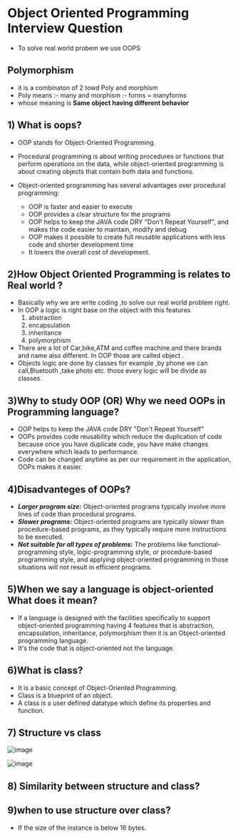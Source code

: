 # Object Oriented Programming Interview Question
  - To solve real world probem we use OOPS

## Polymorphism 
- it is a combinaton of 2 towd Poly and morphism 
- Poly means :- many  and morphism :- forms = manyforms
- whose meaning is **Same object having different behavior**


## 1) What is oops?
- OOP stands for Object-Oriented Programming.

- Procedural programming is about writing procedures or functions that perform operations on the data, while object-oriented programming is about creating objects that contain both data and functions.

- Object-oriented programming has several advantages over procedural programming:

    - OOP is faster and easier to execute
    - OOP provides a clear structure for the programs
    - OOP helps to keep the JAVA code DRY "Don't Repeat Yourself", and makes the code easier to maintain, modify and debug
    - OOP makes it possible to create full reusable applications with less code and shorter development time
    - It lowers the overall cost of development.

## 2)How Object Oriented Programming is relates to Real world ?

- Basically why we are write coding ,to solve our real world problem right.
- In OOP a logic is right base on the object with this features
  1. abstraction
  2. encapsulation
  3. inheritance
  4. polymorphism
- There are a lot of Car,bike,ATM and coffee machine.and there brands and name also different.
In OOP those are called object .
- Objects logic are done by classes for example ,by phone we can call,Bluetooth ,take photo etc. those every logic
will be divide as classes.

## 3)Why to study OOP (OR) Why we need OOPs in Programming language?

- OOP helps to keep the JAVA code DRY "Don't Repeat Yourself"
- OOPs provides code reusability which reduce the duplication of code because once you have duplicate code, you have make changes everywhere which leads to performance.
- Code can be changed anytime as per our requirement  in the application, OOPs makes it easier.

## 4)Disadvanteges of OOPs?
- ***Larger program size:*** Object-oriented programs typically involve more lines of code than procedural programs. 
- ***Slower programs:*** Object-oriented programs are typically slower than procedure-based programs, as they typically require more instructions to be executed.
- ***Not suitable for all types of problems:*** The problems like functional-programming style, logic-programming style, or procedure-based
programming style, and applying object-oriented programming in those situations will not result in efficient programs. 

## 5)When we say a language is object-oriented What does it mean?

- If a language is designed with the facilities specifically to support object-oriented programming having 4 features that is abstraction, encapsulation, inheritance,
polymorphism then it is an Object-oriented programming language.
-  It's the code that is object-oriented not the language.

## 6)What is class?

- It is a basic concept of Object-Oriented Programming.
- Class is a blueprint of an object.
- A class is a user defined datatype which define its properties and function.

## 7) Structure vs class

![image](https://user-images.githubusercontent.com/102239780/212487317-07f32a5a-e786-4d35-aa46-e56c5290af58.png)

![image](https://user-images.githubusercontent.com/102239780/212488236-54aa8a5b-a9af-49b5-ab0a-8f45ccbf5ab0.png)

## 8) Similarity between structure and class?



## 9)when to use structure over class?
- If the size of the instance is below 16 bytes.

